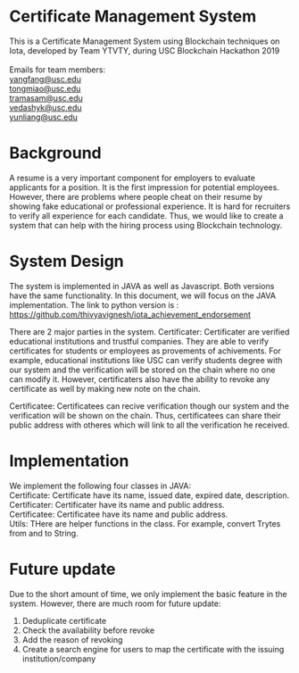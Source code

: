 # Certificate Management System
This is a Certificate Management System using Blockchain techniques on Iota, developed by Team YTVTY, during USC Blockchain Hackathon 2019<br><br>
Emails for team members: <br>
yangfang@usc.edu<br>
tongmiao@usc.edu<br>
tramasam@usc.edu<br>
vedashyk@usc.edu<br>
yunliang@usc.edu<br>

# Background
A resume is a very important component for employers to evaluate applicants for a position. It is the first impression for potential employees. However, there are problems where people cheat on their resume by showing fake educational or professional experience. It is hard for recruiters to verify all experience for each candidate. Thus, we would like to create a system that can help with the hiring process using Blockchain technology.

# System Design
The system is implemented in JAVA as well as Javascript. Both versions have the same functionality. In this document, we will focus on the JAVA implementation. The link to python version is : https://github.com/thivyavignesh/iota_achievement_endorsement

There are 2 major parties in the system.
Certificater: Certificater are verified educational institutions and trustful companies. They are able to verify certificates for students or employees as provements of achivements. For example, educational institutions like USC can verify students degree with our system and the verification will be stored on the chain where no one can modify it. However, certificaters also have the ability to revoke any certificate as well by making new note on the chain.

Certificatee: Certificatees can recive verification though our system and the verification will be shown on the chain. Thus, certificatees can share their public address with otheres which will link to all the verification he received.

# Implementation
We implement the following four classes in JAVA:<br>
Certificate: Certificate have its name, issued date, expired date, description.<br>
Certificater: Certificater have its name and public address.<br>
Certificatee: Certificatee have its name and public address.<br>
Utils: THere are helper functions in the class. For example, convert Trytes from and to String.<br>

# Future update
Due to the short amount of time, we only implement the basic feature in the system. However, there are much room for future update:<br>
1. Deduplicate certificate
2. Check the availability before revoke
3. Add the reason of revoking
4. Create a search engine for users to map the certificate with the issuing institution/company
